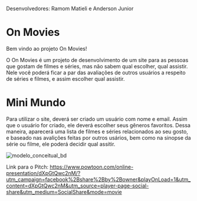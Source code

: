Desenvolvedores: Ramom Matieli e Anderson Junior

# On Movies
Bem vindo ao projeto On Movies!

O On Movies é um projeto de desenvolvimento de um site para as pessoas que gostam de filmes e séries, mas não sabem qual escolher, qual assistir.
Nele você poderá ficar a par das avaliações de outros usuários a respeito de séries e filmes, e assim escolher qual assistir.

# Mini Mundo
Para utilizar o site, deverá ser criado um usuário com nome e email. Assim que o usuário for criado, ele deverá escolher seus gêneros favoritos. Dessa maneira, aparecerá uma lista de filmes e séries relacionados ao seu gosto, e baseado nas avalições feitas por outros usários, bem como na sinopse da série ou filme, ele poderá decidir qual assitir.

![modelo_conceitual_bd](https://cloud.githubusercontent.com/assets/26657986/24824892/ad1beb3e-1bea-11e7-860f-117ae2f2e5d3.png)

Link para o Pitch: https://www.powtoon.com/online-presentation/dXpGtQwc2nM/?utm_campaign=facebook%2Bshare%2Bby%2Bowner&playOnLoad=1&utm_content=dXpGtQwc2nM&utm_source=player-page-social-share&utm_medium=SocialShare&mode=movie
